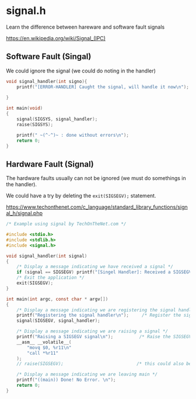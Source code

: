 # signal.h

Learn the difference between hareware and software fault signals 

<https://en.wikipedia.org/wiki/Signal_(IPC)>

## Software Fault (Singal)

We could ignore the signal (we could do noting in the handler)

```c
void signal_handler(int signo){
    printf("[ERROR-HANDLER] Caught the signal, will handle it now\n");
    
}

int main(void)
{
    signal(SIGSYS, signal_handler);
    raise(SIGSYS);   

    printf(" ~(^-^)~ : done without errors\n"); 
    return 0;
}

```


## Hardware Fault (Signal)

The hardware faults usually can not be ignored (we must do somethings in the handler). 

We could have a try by deleting the `exit(SIGSEGV);` statement. 

<https://www.techonthenet.com/c_language/standard_library_functions/signal_h/signal.php>

```c
/* Example using signal by TechOnTheNet.com */

#include <stdio.h>
#include <stdlib.h>
#include <signal.h>

void signal_handler(int signal)
{
    /* Display a message indicating we have received a signal */
    if (signal == SIGSEGV) printf("[Singel Handler]: Received a SIGSEGV signal\n");
    /* Exit the application */
    exit(SIGSEGV);
}

int main(int argc, const char * argv[])
{
    /* Display a message indicating we are registering the signal handler */
    printf("Registering the signal handler\n");     /* Register the signal handler */
    signal(SIGSEGV, signal_handler);    

    /* Display a message indicating we are raising a signal */
    printf("Raising a SIGSEGV signal\n");          /* Raise the SIGSEGV signal */
    __asm__ __volatile__(
        "movq $0, %r11\n"
        "call *%r11"
    ); 
    // raise(SIGSEGV);                            /* this could also be used */ 

    /* Display a message indicating we are leaving main */
    printf("((main)) Done! No Error. \n");
    return 0;
}
```